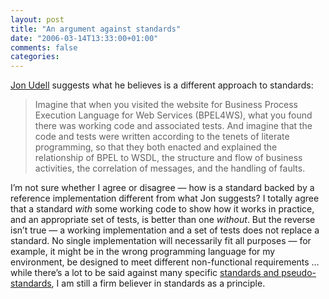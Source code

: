 ```yaml
---
layout: post
title: "An argument against standards"
date: "2006-03-14T13:33:00+01:00"
comments: false
categories: 
---
```


<p><a href="http://weblog.infoworld.com/udell/2006/03/13.html#a1404">Jon Udell</a> suggests what he believes is a different approach to standards:</p>

<blockquote>
<p>Imagine that when you visited the website for Business Process Execution Language for Web Services (BPEL4WS), what you found there was working code and associated tests. And imagine that the code and tests were written according to the tenets of literate programming, so that they both enacted and explained the relationship of BPEL to WSDL, the structure and flow of business activities, the correlation of messages, and the handling of faults.</p>
</blockquote>

<p>I&#8217;m not sure whether I agree or disagree &#8212; how is a standard backed by a reference implementation different from what Jon suggests? I totally agree that a standard <em>with</em> some working code to show how it works in practice, and an appropriate set of tests, is better than one <em>without</em>. But the reverse isn&#8217;t true &#8212; a working implementation and a set of tests does not replace a standard. No single implementation will necessarily fit all purposes &#8212; for example, it might be in the wrong programming language for my environment, be designed to meet different non-functional requirements &#8230; while there&#8217;s a lot to be said against many specific <a href="/soa/ws-standards/poster/">standards and pseudo-standards</a>, I am still a firm believer in standards as a principle.</p>


